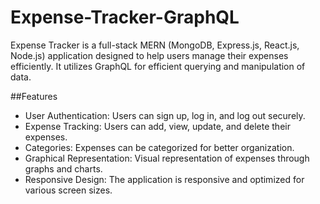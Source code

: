 # Expense-Tracker-GraphQL

Expense Tracker is a full-stack MERN (MongoDB, Express.js, React.js, Node.js) application designed to help users manage their expenses efficiently. It utilizes GraphQL for efficient querying and manipulation of data.

##Features
- User Authentication: Users can sign up, log in, and log out securely.
- Expense Tracking: Users can add, view, update, and delete their expenses.
- Categories: Expenses can be categorized for better organization.
- Graphical Representation: Visual representation of expenses through graphs and charts.
- Responsive Design: The application is responsive and optimized for various screen sizes.
